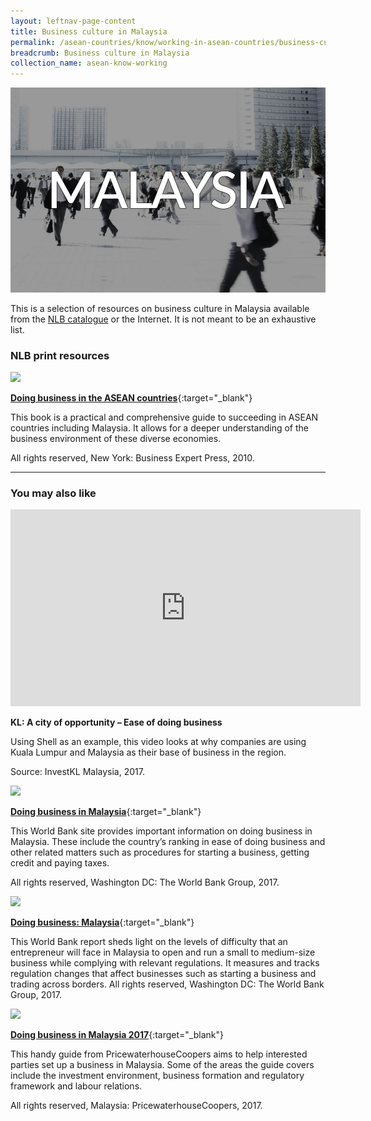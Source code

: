 ```yaml
---
layout: leftnav-page-content
title: Business culture in Malaysia
permalink: /asean-countries/know/working-in-asean-countries/business-culture-in-malaysia/
breadcrumb: Business culture in Malaysia
collection_name: asean-know-working
---
```


<img src="/images/asean-working/ASEAN-Malaysia-Business-Culture.jpg" alt="Business culture Malaysia banner" style="width:800px;" />

This is a selection of resources on business culture in Malaysia available from the [NLB catalogue](http://catalogue.nlb.gov.sg/) or the Internet.  It is not meant to be an exhaustive list.

### **NLB print resources**

<img src="/images/book-covers/Doing-business-in-the-ASEAN-countries.jpg" style="width:150px;" />

[**Doing business in the ASEAN countries**](http://eservice.nlb.gov.sg/item_holding.aspx?bid=14192497){:target="_blank"}

This book is a practical and comprehensive guide to succeeding in ASEAN countries including Malaysia. It allows for a deeper understanding of the business environment of these diverse economies.

All rights reserved, New York: Business Expert Press, 2010.

---

### **You may also like**

<div class="bp-youtube">
<iframe width="560" height="315" src="https://www.youtube.com/embed/ZNNEyvxo0iU" frameborder="0" allow="accelerometer; autoplay; encrypted-media; gyroscope; picture-in-picture" allowfullscreen></iframe>
</div>

**KL: A city of opportunity – Ease of doing business**

Using Shell as an example, this video looks at why companies are using Kuala Lumpur and Malaysia as their base of business in the region.

Source: InvestKL Malaysia, 2017.

<img src="/images/resources/Article 4.jpg" style="width:180px;" />

[**Doing business in Malaysia**](http://www.doingbusiness.org/data/exploreeconomies/malaysia){:target="_blank"}

This World Bank site provides important information on doing business in Malaysia. These include the country’s ranking in ease of doing business and other related matters such as procedures for starting a business, getting credit and paying taxes.

All rights reserved, Washington DC: The World Bank Group, 2017.

<img src="/images/resources/Article 1.jpg" style="width:180px;" />

[**Doing business: Malaysia**](http://www.doingbusiness.org/~/media/wbg/doingbusiness/documents/profiles/country/mys.pdf){:target="_blank"}

This World Bank report sheds light on the levels of difficulty that an entrepreneur will face in Malaysia to open and run a small to medium-size business while complying with relevant regulations. It measures and tracks regulation changes that affect businesses such as starting a business and trading across borders.
All rights reserved, Washington DC: The World Bank Group, 2017.

<img src="/images/resources/Article 2.jpg" style="width:180px;" />

[**Doing business in Malaysia 2017**](https://www.pwc.com/my/en/assets/publications/2017-doing-business-in-msia.pdf){:target="_blank"}

This handy guide from PricewaterhouseCoopers aims to help interested parties set up a business in Malaysia. Some of the areas the guide covers include the investment environment, business formation and regulatory framework and labour relations.

All rights reserved, Malaysia: PricewaterhouseCoopers, 2017.
